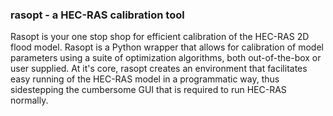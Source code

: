 ### rasopt - a HEC-RAS calibration tool
Rasopt is your one stop shop for efficient calibration of the HEC-RAS 2D flood model.
Rasopt is a Python wrapper that allows for calibration of model parameters using 
a suite of optimization algorithms, both out-of-the-box or user supplied. At it's core, rasopt 
creates an environment that facilitates easy running of the HEC-RAS model in a programmatic 
way, thus sidestepping the cumbersome GUI that is required to run HEC-RAS normally. 

## 